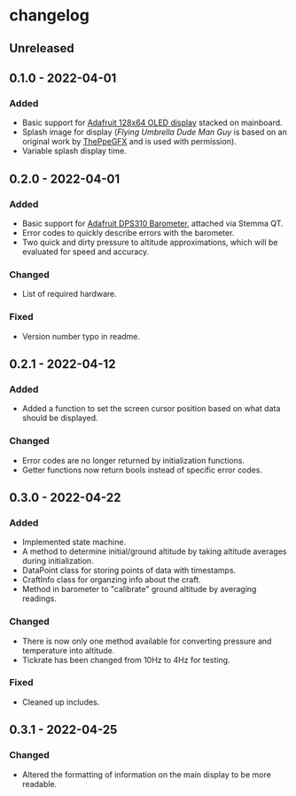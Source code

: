 # changelog



## Unreleased



## 0.1.0 - 2022-04-01

### Added
- Basic support for [Adafruit 128x64 OLED display](https://www.adafruit.com/product/4650) stacked on mainboard.
- Splash image for display (*Flying Umbrella Dude Man Guy* is based on an original work by [ThePpeGFX](https://www.deviantart.com/theppegfx) and is used with permission).
- Variable splash display time.



## 0.2.0 - 2022-04-01

### Added
- Basic support for [Adafruit DPS310 Barometer](https://www.adafruit.com/product/4494), attached via Stemma QT.
- Error codes to quickly describe errors with the barometer.
- Two quick and dirty pressure to altitude approximations, which will be evaluated for speed and accuracy.

### Changed
- List of required hardware.

### Fixed
- Version number typo in readme.



## 0.2.1 - 2022-04-12

### Added
- Added a function to set the screen cursor position based on what data should be displayed.

### Changed
- Error codes are no longer returned by initialization functions.
- Getter functions now return bools instead of specific error codes.



## 0.3.0 - 2022-04-22

### Added 
- Implemented state machine.
- A method to determine initial/ground altitude by taking altitude averages during initialization.
- DataPoint class for storing points of data with timestamps.
- CraftInfo class for organzing info about the craft.
- Method in barometer to "calibrate" ground altitude by averaging readings.

### Changed
- There is now only one method available for converting pressure and temperature into altitude.
- Tickrate has been changed from 10Hz to 4Hz for testing.

### Fixed
- Cleaned up includes.



## 0.3.1 - 2022-04-25

### Changed
- Altered the formatting of information on the main display to be more readable.

